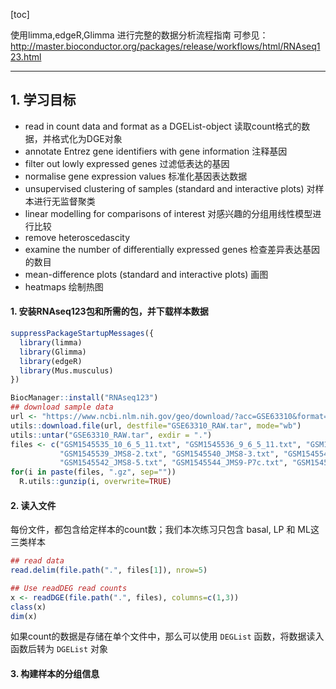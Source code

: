 [toc]

使用limma,edgeR,Glimma 进行完整的数据分析流程指南 可参见：
http://master.bioconductor.org/packages/release/workflows/html/RNAseq123.html

---
## 1. 学习目标
+ read in count data and format as a DGEList-object 读取count格式的数据，并格式化为DGE对象
+ annotate Entrez gene identifiers with gene information 注释基因
+ filter out lowly expressed genes 过滤低表达的基因
+ normalise gene expression values 标准化基因表达数据
+ unsupervised clustering of samples (standard and interactive plots) 对样本进行无监督聚类
+ linear modelling for comparisons of interest 对感兴趣的分组用线性模型进行比较
+ remove heteroscedascity
+ examine the number of differentially expressed genes 检查差异表达基因的数目
+ mean-difference plots (standard and interactive plots) 画图
+ heatmaps 绘制热图


#### 1. 安装RNAseq123包和所需的包，并下载样本数据
```r
suppressPackageStartupMessages({
  library(limma)
  library(Glimma)
  library(edgeR)
  library(Mus.musculus)
})
```

```r
BiocManager::install("RNAseq123")
## download sample data
url <- "https://www.ncbi.nlm.nih.gov/geo/download/?acc=GSE63310&format=file"  
utils::download.file(url, destfile="GSE63310_RAW.tar", mode="wb")   
utils::untar("GSE63310_RAW.tar", exdir = ".")  
files <- c("GSM1545535_10_6_5_11.txt", "GSM1545536_9_6_5_11.txt", "GSM1545538_purep53.txt",
           "GSM1545539_JMS8-2.txt", "GSM1545540_JMS8-3.txt", "GSM1545541_JMS8-4.txt",
           "GSM1545542_JMS8-5.txt", "GSM1545544_JMS9-P7c.txt", "GSM1545545_JMS9-P8c.txt")
for(i in paste(files, ".gz", sep=""))  
  R.utils::gunzip(i, overwrite=TRUE)  
```

#### 2. 读入文件
每份文件，都包含给定样本的count数；我们本次练习只包含 basal, LP 和 ML这三类样本
```r
## read data
read.delim(file.path(".", files[1]), nrow=5)

## Use readDEG read counts
x <- readDGE(file.path(".", files), columns=c(1,3))
class(x)
dim(x)
```
如果count的数据是存储在单个文件中，那么可以使用 `DEGList` 函数，将数据读入函数后转为 `DGEList` 对象

#### 3. 构建样本的分组信息







